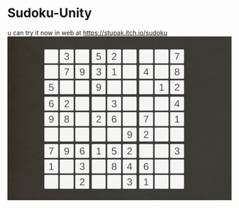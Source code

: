 # Sudoku-Unity
u can try it now in web at https://stupak.itch.io/sudoku
![Sudoku Photo](https://github.com/stupakzm/Sudoku-Unity/blob/main/sudoku/sudoku-01.png)
